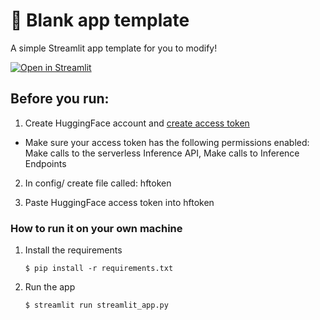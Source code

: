 # 🎈 Blank app template

A simple Streamlit app template for you to modify!

[![Open in Streamlit](https://static.streamlit.io/badges/streamlit_badge_black_white.svg)](https://blank-app-template.streamlit.app/)

## Before you run:

1. Create HuggingFace account and [create access token](https://huggingface.co/settings/tokens)
- Make sure your access token has the following permissions enabled: Make calls to the serverless Inference API, Make calls to Inference Endpoints

2. In config/ create file called: hftoken

3. Paste HuggingFace access token into hftoken

### How to run it on your own machine

1. Install the requirements

   ```
   $ pip install -r requirements.txt
   ```

2. Run the app

   ```
   $ streamlit run streamlit_app.py
   ```
